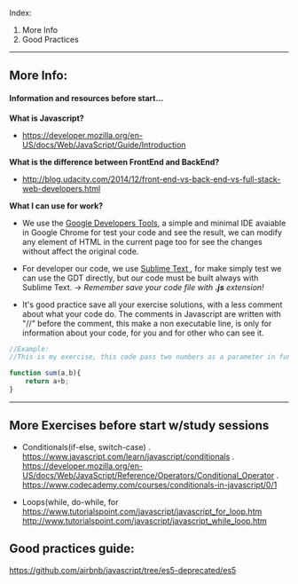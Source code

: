 
Index: 
1. More Info
2. Good Practices

---

## More Info:

#### Information and resources before start...
**What is Javascript?**
- https://developer.mozilla.org/en-US/docs/Web/JavaScript/Guide/Introduction

**What is the difference between FrontEnd and BackEnd?**
- http://blog.udacity.com/2014/12/front-end-vs-back-end-vs-full-stack-web-developers.html

**What I can use for work?**
- We use the <a target="_blank" href="https://developers.google.com/web/tools/chrome-devtools/">Google Developers Tools</a>, a simple and minimal IDE avaiable in Google Chrome for test your code and see the result, we can modify any element of HTML in the current page too for see the changes without affect the original code. 

- For developer our code, we use <a target="_blank" href="http://www.sublimetext.com/">Sublime Text </a>, for make simply test we can use the GDT directly, but our code must be built always with Sublime Text.
-> *Remember save your code file with **.js** extension!*

- It's good practice save all your exercise solutions, with a less comment about what your code do. The comments in Javascript are written with "//" before the comment, this make a non executable line, is only for information about your code, for you and for other who can see it.

```javascript
//Example: 
//This is my exercise, this code pass two numbers as a parameter in function and returns the sum.

function sum(a,b){
    return a+b;
}
```

---
## More Exercises before start w/study sessions
- Conditionals(if-else, switch-case) 
. https://www.javascript.com/learn/javascript/conditionals
. https://developer.mozilla.org/en-US/docs/Web/JavaScript/Reference/Operators/Conditional_Operator
. https://www.codecademy.com/courses/conditionals-in-javascript/0/1

- Loops(while, do-while, for
https://www.tutorialspoint.com/javascript/javascript_for_loop.htm
http://www.tutorialspoint.com/javascript/javascript_while_loop.htm

## Good practices guide:

https://github.com/airbnb/javascript/tree/es5-deprecated/es5



